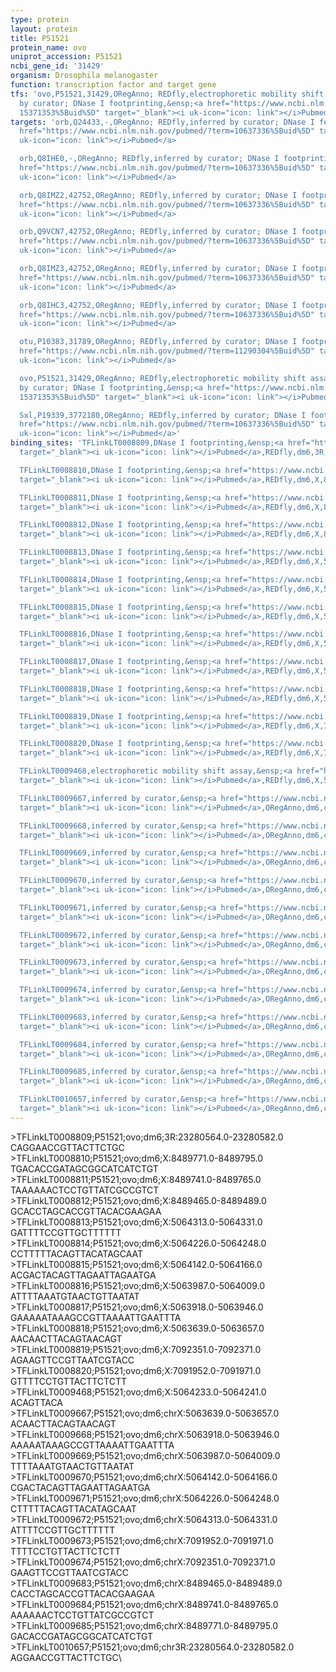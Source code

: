 ```yaml
---
type: protein
layout: protein
title: P51521
protein_name: ovo
uniprot_accession: P51521
ncbi_gene_id: '31429'
organism: Drosophila melanogaster
function: transcription factor and target gene
tfs: 'ovo,P51521,31429,ORegAnno; REDfly,electrophoretic mobility shift assay; inferred
  by curator; DNase I footprinting,&ensp;<a href="https://www.ncbi.nlm.nih.gov/pubmed/?term=9634487;
  15371353%5Buid%5D" target="_blank"><i uk-icon="icon: link"></i>Pubmed</a>'
targets: 'orb,Q24433,-,ORegAnno; REDfly,inferred by curator; DNase I footprinting,&ensp;<a
  href="https://www.ncbi.nlm.nih.gov/pubmed/?term=10637336%5Buid%5D" target="_blank"><i
  uk-icon="icon: link"></i>Pubmed</a>

  orb,Q8IHE0,-,ORegAnno; REDfly,inferred by curator; DNase I footprinting,&ensp;<a
  href="https://www.ncbi.nlm.nih.gov/pubmed/?term=10637336%5Buid%5D" target="_blank"><i
  uk-icon="icon: link"></i>Pubmed</a>

  orb,Q8IMZ2,42752,ORegAnno; REDfly,inferred by curator; DNase I footprinting,&ensp;<a
  href="https://www.ncbi.nlm.nih.gov/pubmed/?term=10637336%5Buid%5D" target="_blank"><i
  uk-icon="icon: link"></i>Pubmed</a>

  orb,Q9VCN7,42752,ORegAnno; REDfly,inferred by curator; DNase I footprinting,&ensp;<a
  href="https://www.ncbi.nlm.nih.gov/pubmed/?term=10637336%5Buid%5D" target="_blank"><i
  uk-icon="icon: link"></i>Pubmed</a>

  orb,Q8IMZ3,42752,ORegAnno; REDfly,inferred by curator; DNase I footprinting,&ensp;<a
  href="https://www.ncbi.nlm.nih.gov/pubmed/?term=10637336%5Buid%5D" target="_blank"><i
  uk-icon="icon: link"></i>Pubmed</a>

  orb,Q8IHC3,42752,ORegAnno; REDfly,inferred by curator; DNase I footprinting,&ensp;<a
  href="https://www.ncbi.nlm.nih.gov/pubmed/?term=10637336%5Buid%5D" target="_blank"><i
  uk-icon="icon: link"></i>Pubmed</a>

  otu,P10383,31789,ORegAnno; REDfly,inferred by curator; DNase I footprinting,&ensp;<a
  href="https://www.ncbi.nlm.nih.gov/pubmed/?term=11290304%5Buid%5D" target="_blank"><i
  uk-icon="icon: link"></i>Pubmed</a>

  ovo,P51521,31429,ORegAnno; REDfly,electrophoretic mobility shift assay; inferred
  by curator; DNase I footprinting,&ensp;<a href="https://www.ncbi.nlm.nih.gov/pubmed/?term=9634487;
  15371353%5Buid%5D" target="_blank"><i uk-icon="icon: link"></i>Pubmed</a>

  Sxl,P19339,3772180,ORegAnno; REDfly,inferred by curator; DNase I footprinting,&ensp;<a
  href="https://www.ncbi.nlm.nih.gov/pubmed/?term=10637336%5Buid%5D" target="_blank"><i
  uk-icon="icon: link"></i>Pubmed</a>'
binding_sites: 'TFLinkLT0008809,DNase I footprinting,&ensp;<a href="https://www.ncbi.nlm.nih.gov/pubmed/?term=10637336%5Buid%5D"
  target="_blank"><i uk-icon="icon: link"></i>Pubmed</a>,REDfly,dm6,3R,23280564,23280582,-

  TFLinkLT0008810,DNase I footprinting,&ensp;<a href="https://www.ncbi.nlm.nih.gov/pubmed/?term=11290304%5Buid%5D"
  target="_blank"><i uk-icon="icon: link"></i>Pubmed</a>,REDfly,dm6,X,8489771,8489795,-

  TFLinkLT0008811,DNase I footprinting,&ensp;<a href="https://www.ncbi.nlm.nih.gov/pubmed/?term=11290304%5Buid%5D"
  target="_blank"><i uk-icon="icon: link"></i>Pubmed</a>,REDfly,dm6,X,8489741,8489765,-

  TFLinkLT0008812,DNase I footprinting,&ensp;<a href="https://www.ncbi.nlm.nih.gov/pubmed/?term=11290304%5Buid%5D"
  target="_blank"><i uk-icon="icon: link"></i>Pubmed</a>,REDfly,dm6,X,8489465,8489489,-

  TFLinkLT0008813,DNase I footprinting,&ensp;<a href="https://www.ncbi.nlm.nih.gov/pubmed/?term=9634487%5Buid%5D"
  target="_blank"><i uk-icon="icon: link"></i>Pubmed</a>,REDfly,dm6,X,5064313,5064331,-

  TFLinkLT0008814,DNase I footprinting,&ensp;<a href="https://www.ncbi.nlm.nih.gov/pubmed/?term=9634487%5Buid%5D"
  target="_blank"><i uk-icon="icon: link"></i>Pubmed</a>,REDfly,dm6,X,5064226,5064248,-

  TFLinkLT0008815,DNase I footprinting,&ensp;<a href="https://www.ncbi.nlm.nih.gov/pubmed/?term=9634487%5Buid%5D"
  target="_blank"><i uk-icon="icon: link"></i>Pubmed</a>,REDfly,dm6,X,5064142,5064166,-

  TFLinkLT0008816,DNase I footprinting,&ensp;<a href="https://www.ncbi.nlm.nih.gov/pubmed/?term=9634487%5Buid%5D"
  target="_blank"><i uk-icon="icon: link"></i>Pubmed</a>,REDfly,dm6,X,5063987,5064009,-

  TFLinkLT0008817,DNase I footprinting,&ensp;<a href="https://www.ncbi.nlm.nih.gov/pubmed/?term=9634487%5Buid%5D"
  target="_blank"><i uk-icon="icon: link"></i>Pubmed</a>,REDfly,dm6,X,5063918,5063946,-

  TFLinkLT0008818,DNase I footprinting,&ensp;<a href="https://www.ncbi.nlm.nih.gov/pubmed/?term=9634487%5Buid%5D"
  target="_blank"><i uk-icon="icon: link"></i>Pubmed</a>,REDfly,dm6,X,5063639,5063657,-

  TFLinkLT0008819,DNase I footprinting,&ensp;<a href="https://www.ncbi.nlm.nih.gov/pubmed/?term=10637336%5Buid%5D"
  target="_blank"><i uk-icon="icon: link"></i>Pubmed</a>,REDfly,dm6,X,7092351,7092371,-

  TFLinkLT0008820,DNase I footprinting,&ensp;<a href="https://www.ncbi.nlm.nih.gov/pubmed/?term=10637336%5Buid%5D"
  target="_blank"><i uk-icon="icon: link"></i>Pubmed</a>,REDfly,dm6,X,7091952,7091971,-

  TFLinkLT0009468,electrophoretic mobility shift assay,&ensp;<a href="https://www.ncbi.nlm.nih.gov/pubmed/?term=15371353%5Buid%5D"
  target="_blank"><i uk-icon="icon: link"></i>Pubmed</a>,REDfly,dm6,X,5064233,5064241,-

  TFLinkLT0009667,inferred by curator,&ensp;<a href="https://www.ncbi.nlm.nih.gov/pubmed/?term=9634487%5Buid%5D"
  target="_blank"><i uk-icon="icon: link"></i>Pubmed</a>,ORegAnno,dm6,chrX,5063639,5063657,+

  TFLinkLT0009668,inferred by curator,&ensp;<a href="https://www.ncbi.nlm.nih.gov/pubmed/?term=9634487%5Buid%5D"
  target="_blank"><i uk-icon="icon: link"></i>Pubmed</a>,ORegAnno,dm6,chrX,5063918,5063946,+

  TFLinkLT0009669,inferred by curator,&ensp;<a href="https://www.ncbi.nlm.nih.gov/pubmed/?term=9634487%5Buid%5D"
  target="_blank"><i uk-icon="icon: link"></i>Pubmed</a>,ORegAnno,dm6,chrX,5063987,5064009,+

  TFLinkLT0009670,inferred by curator,&ensp;<a href="https://www.ncbi.nlm.nih.gov/pubmed/?term=9634487%5Buid%5D"
  target="_blank"><i uk-icon="icon: link"></i>Pubmed</a>,ORegAnno,dm6,chrX,5064142,5064166,+

  TFLinkLT0009671,inferred by curator,&ensp;<a href="https://www.ncbi.nlm.nih.gov/pubmed/?term=9634487%5Buid%5D"
  target="_blank"><i uk-icon="icon: link"></i>Pubmed</a>,ORegAnno,dm6,chrX,5064226,5064248,+

  TFLinkLT0009672,inferred by curator,&ensp;<a href="https://www.ncbi.nlm.nih.gov/pubmed/?term=9634487%5Buid%5D"
  target="_blank"><i uk-icon="icon: link"></i>Pubmed</a>,ORegAnno,dm6,chrX,5064313,5064331,+

  TFLinkLT0009673,inferred by curator,&ensp;<a href="https://www.ncbi.nlm.nih.gov/pubmed/?term=10637336%5Buid%5D"
  target="_blank"><i uk-icon="icon: link"></i>Pubmed</a>,ORegAnno,dm6,chrX,7091952,7091971,+

  TFLinkLT0009674,inferred by curator,&ensp;<a href="https://www.ncbi.nlm.nih.gov/pubmed/?term=10637336%5Buid%5D"
  target="_blank"><i uk-icon="icon: link"></i>Pubmed</a>,ORegAnno,dm6,chrX,7092351,7092371,+

  TFLinkLT0009683,inferred by curator,&ensp;<a href="https://www.ncbi.nlm.nih.gov/pubmed/?term=11290304%5Buid%5D"
  target="_blank"><i uk-icon="icon: link"></i>Pubmed</a>,ORegAnno,dm6,chrX,8489465,8489489,+

  TFLinkLT0009684,inferred by curator,&ensp;<a href="https://www.ncbi.nlm.nih.gov/pubmed/?term=11290304%5Buid%5D"
  target="_blank"><i uk-icon="icon: link"></i>Pubmed</a>,ORegAnno,dm6,chrX,8489741,8489765,+

  TFLinkLT0009685,inferred by curator,&ensp;<a href="https://www.ncbi.nlm.nih.gov/pubmed/?term=11290304%5Buid%5D"
  target="_blank"><i uk-icon="icon: link"></i>Pubmed</a>,ORegAnno,dm6,chrX,8489771,8489795,+

  TFLinkLT0010657,inferred by curator,&ensp;<a href="https://www.ncbi.nlm.nih.gov/pubmed/?term=10637336%5Buid%5D"
  target="_blank"><i uk-icon="icon: link"></i>Pubmed</a>,ORegAnno,dm6,chr3R,23280564,23280582,+'
---
```

\>TFLinkLT0008809;P51521;ovo;dm6;3R:23280564.0-23280582.0\CAGGAACCGTTACTTCTGC\\>TFLinkLT0008810;P51521;ovo;dm6;X:8489771.0-8489795.0\TGACACCGATAGCGGCATCATCTGT\\>TFLinkLT0008811;P51521;ovo;dm6;X:8489741.0-8489765.0\TAAAAAACTCCTGTTATCGCCGTCT\\>TFLinkLT0008812;P51521;ovo;dm6;X:8489465.0-8489489.0\GCACCTAGCACCGTTACACGAAGAA\\>TFLinkLT0008813;P51521;ovo;dm6;X:5064313.0-5064331.0\GATTTTCCGTTGCTTTTTT\\>TFLinkLT0008814;P51521;ovo;dm6;X:5064226.0-5064248.0\CCTTTTTACAGTTACATAGCAAT\\>TFLinkLT0008815;P51521;ovo;dm6;X:5064142.0-5064166.0\ACGACTACAGTTAGAATTAGAATGA\\>TFLinkLT0008816;P51521;ovo;dm6;X:5063987.0-5064009.0\ATTTTAAATGTAACTGTTAATAT\\>TFLinkLT0008817;P51521;ovo;dm6;X:5063918.0-5063946.0\GAAAAATAAAGCCGTTAAAATTGAATTTA\\>TFLinkLT0008818;P51521;ovo;dm6;X:5063639.0-5063657.0\AACAACTTACAGTAACAGT\\>TFLinkLT0008819;P51521;ovo;dm6;X:7092351.0-7092371.0\AGAAGTTCCGTTAATCGTACC\\>TFLinkLT0008820;P51521;ovo;dm6;X:7091952.0-7091971.0\GTTTTCCTGTTACTTCTCTT\\>TFLinkLT0009468;P51521;ovo;dm6;X:5064233.0-5064241.0\ACAGTTACA\\>TFLinkLT0009667;P51521;ovo;dm6;chrX:5063639.0-5063657.0\ACAACTTACAGTAACAGT\\>TFLinkLT0009668;P51521;ovo;dm6;chrX:5063918.0-5063946.0\AAAAATAAAGCCGTTAAAATTGAATTTA\\>TFLinkLT0009669;P51521;ovo;dm6;chrX:5063987.0-5064009.0\TTTTAAATGTAACTGTTAATAT\\>TFLinkLT0009670;P51521;ovo;dm6;chrX:5064142.0-5064166.0\CGACTACAGTTAGAATTAGAATGA\\>TFLinkLT0009671;P51521;ovo;dm6;chrX:5064226.0-5064248.0\CTTTTTACAGTTACATAGCAAT\\>TFLinkLT0009672;P51521;ovo;dm6;chrX:5064313.0-5064331.0\ATTTTCCGTTGCTTTTTT\\>TFLinkLT0009673;P51521;ovo;dm6;chrX:7091952.0-7091971.0\TTTTCCTGTTACTTCTCTT\\>TFLinkLT0009674;P51521;ovo;dm6;chrX:7092351.0-7092371.0\GAAGTTCCGTTAATCGTACC\\>TFLinkLT0009683;P51521;ovo;dm6;chrX:8489465.0-8489489.0\CACCTAGCACCGTTACACGAAGAA\\>TFLinkLT0009684;P51521;ovo;dm6;chrX:8489741.0-8489765.0\AAAAAACTCCTGTTATCGCCGTCT\\>TFLinkLT0009685;P51521;ovo;dm6;chrX:8489771.0-8489795.0\GACACCGATAGCGGCATCATCTGT\\>TFLinkLT0010657;P51521;ovo;dm6;chr3R:23280564.0-23280582.0\AGGAACCGTTACTTCTGC\
